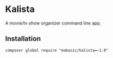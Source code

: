 # Kalista

A movie/tv show organizer command line app.

## Installation

```
composer global require "mabasic/kalista=~1.0"
```
